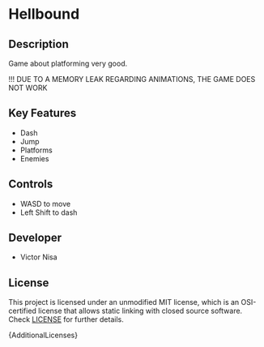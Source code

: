 # Hellbound

## Description

Game about platforming very good.

!!! DUE TO A MEMORY LEAK REGARDING ANIMATIONS, THE GAME DOES NOT WORK

## Key Features

 - Dash
 - Jump
 - Platforms
 - Enemies
 
## Controls

 - WASD to move
 - Left Shift to dash

## Developer

 - Victor Nisa

## License

This project is licensed under an unmodified MIT license, which is an OSI-certified license that allows static linking with closed source software. Check [LICENSE](LICENSE) for further details.

{AdditionalLicenses}
